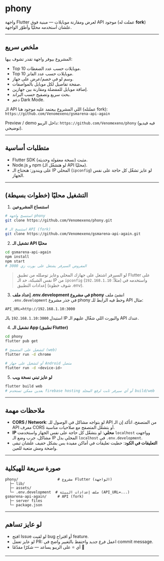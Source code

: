 # phony

واجهة Flutter لعرض ومقارنة موبايلات — مبنية فوق API موجود (عملت له **fork**) علشان أستخدمه محليًا وأطوّر الواجهة.

---

## ملخص سريع

المشروع بيوفر واجهة تقدر تشوف بيها:

* Top 10 موبايلات حسب عدد الضغطات.
* Top 10 موبايلات حسب عدد الفانز.
* وسم لو في خصم/عرض على جهاز.
* صفحة تفاصيل لكل موبايل بالمواصفات.
* إضافة موبايل للمفضلة ومقارنة بين جهازين.
* بحث سريع وتصفيح حسب البراند.
* دعم Dark Mode.

الـ API اللي المشروع بيعتمد عليه موجود هنا (عملتله fork):
`https://github.com/Venomexeno/gsmarena-api-again`

Preview / demo داخل الريبو: `https://github.com/Venomexeno/phony` (فيه فيديو توضيحي).

---

## متطلبات أساسية

* Flutter SDK مثبت (نسخة معقولة وحديثة).
* Node.js و npm (لو هتشغّل الـ API محليًا).
* على ويندوز: هنحتاج الـ IP المحلي (`ipconfig`) لو عايز تشغّل كل حاجة على نفس الجهاز.

---

## التشغيل محليًا (خطوات بسيطة)

1. **استنساخ المشروعين**

```bash
# استنسخ واجهة phony
git clone https://github.com/Venomexeno/phony.git

# استنسخ الـ API (fork)
git clone https://github.com/Venomexeno/gsmarena-api-again.git
```

2. **تشغيل الـ API محليًا**

```bash
cd gsmarena-api-again
npm install
npm start
# المفروض السيرفر يشتغل على بورت زي 3000
```

> لو السيرفر اشتغل على جهازك المحلي وعايز توصلله من تطبيق Flutter على نفس الشبكة، خد الـ IP من `ipconfig` (مثلاً: `192.168.1.10`) واستخدمه في إعدادات التطبيق (شوف خطوة .env).

3. **إعداد ملف .env.development في مشروع phony**
   انشئ ملف `.env.development` في جذر مشروع phony وحط فيه الرابط للـ API مثال:

```
API_URL=http://192.168.1.10:3000
```

استبدل `192.168.1.10:3000` بالـ IP والبورت اللي شغّال عليهم الـ API عندك.

4. **تشغيل الـ App (تطبيق Flutter)**

```bash
cd phony
flutter pub get

# لتشغيل على المتصفح (web)
flutter run -d chrome

# أو لتشغيل على جهاز Android متصل
flutter run -d <device-id>
```

5. **لو عايز تبني نسخة ويب**

```bash
flutter build web
# بعدين ممكن تستخدم firebase hosting أو أي سيرفر ثابت لرفع المجلد build/web
```

---

## ملاحظات مهمة

* **CORS / Network**: لو بتواجه مشاكل في الوصول للـ API من المتصفح، اتأكد إن الـ API معرف CORS أو بتشغّل المتصفح مع صلاحيات مناسبة.
* **IP محلي**: لو بتشغّل كل حاجة على نفس الجهاز واستخدمت `localhost` وواجهت مشاكل، جرب وضع الـ IP المحلي بدل `localhost` في `.env.development`.
* **التعليقات في الكود**: حطيت تعليقات في أماكن مفيدة بس بشكل خفيف علشان تبقى واضحة ومش متعبة للعين.

---

## صورة سريعة للهيكلية

```
phony/                  # مشروع Flutter (الواجهة)
  ├─ lib/
  ├─ assets/
  └─ .env.development  # ملف إعدادات البيئة (API_URL=...)
gsmarena-api-again/     # API (fork)
  ├─ server files
  └─ package.json
```

---

## لو عايز تساهم

* افتح Issue لو لقيت bug أو اقتراح feature.
* لو عايز تعمل PR: اعمل فرع جديد واحتفظ بالتغيير واضح في commit message.
* أي ⭐ على الريبو يساعد — شكرًا مقدّمًا 🙏

---